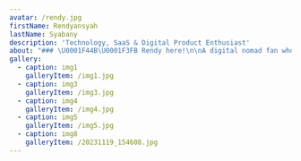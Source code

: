 ```yaml
---
avatar: /rendy.jpg
firstName: Rendyansyah
lastName: Syabany
description: 'Technology, SaaS & Digital Product Enthusiast'
about: "### \U0001F44B\U0001F3FB Rendy here!\n\nA digital nomad fan who loves designing & building digital products. I have embraced a dynamic lifestyle that allows me to work remotely.\n\nAlongside my nomadic adventures, I find immense joy in building digital products, continuously seeking opportunities to combine my technical expertise and creative flair to craft innovative and user-centric solutions.\n"
gallery:
  - caption: img1
    galleryItem: /img1.jpg
  - caption: img3
    galleryItem: /img3.jpg
  - caption: img4
    galleryItem: /img4.jpg
  - caption: img5
    galleryItem: /img5.jpg
  - caption: img8
    galleryItem: /20231119_154608.jpg
---
```



